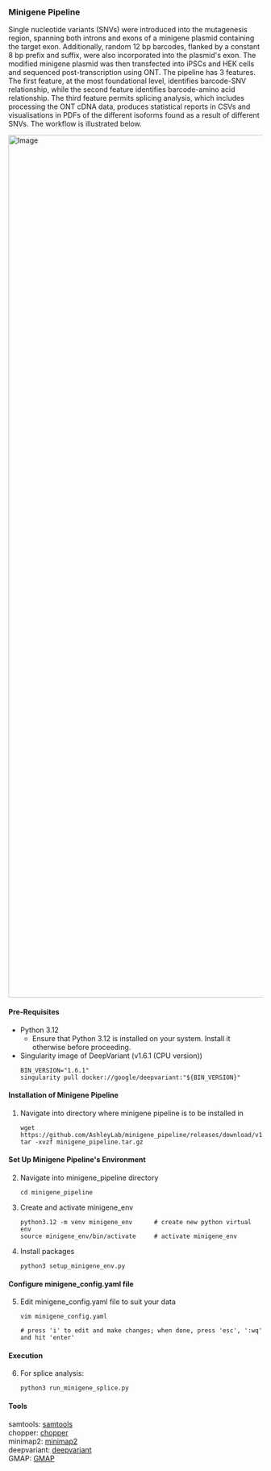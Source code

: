 ### Minigene Pipeline
Single nucleotide variants (SNVs) were introduced into the mutagenesis region, spanning both introns and exons of a minigene plasmid containing the target exon. Additionally, random 12 bp barcodes, flanked by a constant 8 bp prefix and suffix, were also incorporated into the plasmid's exon. The modified minigene plasmid was then transfected into iPSCs and HEK cells and sequenced post-transcription using ONT. The pipeline has 3 features. The first feature, at the most foundational level, identifies barcode-SNV relationship, while the second feature identifies barcode-amino acid relationship. The third feature permits splicing analysis, which includes processing the ONT cDNA data, produces statistical reports in CSVs and visualisations in PDFs of the different isoforms found as a result of different SNVs. The workflow is illustrated below.

<img width="1711" alt="Image" src="https://github.com/user-attachments/assets/fef6b66e-def9-451a-9d4c-22338d8a1f76" />

#### Pre-Requisites
* Python 3.12
    * Ensure that Python 3.12 is installed on your system. Install it otherwise before proceeding.
* Singularity image of DeepVariant (v1.6.1 (CPU version))
    ```
    BIN_VERSION="1.6.1"
    singularity pull docker://google/deepvariant:"${BIN_VERSION}"
#### Installation of Minigene Pipeline 
1. Navigate into directory where minigene pipeline is to be  installed in
   ```
   wget https://github.com/AshleyLab/minigene_pipeline/releases/download/v1.0/minigene_pipeline.tar.gz
   tar -xvzf minigene_pipeline.tar.gz
#### Set Up Minigene Pipeline's Environment
2. Navigate into minigene_pipeline directory
   ```
   cd minigene_pipeline
3. Create and activate minigene_env 
   ```
   python3.12 -m venv minigene_env      # create new python virtual env
   source minigene_env/bin/activate     # activate minigene_env
4. Install packages
   ```
   python3 setup_minigene_env.py 
#### Configure minigene_config.yaml file
5. Edit minigene_config.yaml file to suit your data
   ```
   vim minigene_config.yaml
   
   # press 'i' to edit and make changes; when done, press 'esc', ':wq' and hit 'enter'
#### Execution
6. For splice analysis:
   ```
   python3 run_minigene_splice.py
#### Tools
samtools: [samtools](https://github.com/samtools/samtools)  
chopper: [chopper](https://github.com/wdecoster/chopper)  
minimap2: [minimap2](https://github.com/lh3/minimap)  
deepvariant: [deepvariant](https://github.com/google/deepvariant)   
GMAP: [GMAP](http://research-pub.gene.com/gmap)